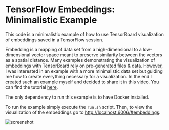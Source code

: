 # TensorFlow Embeddings: Minimalistic Example

This code is a minimalistic example of how to use TensorBoard visualization
of embeddings saved in a TensorFlow session.

Embedding is a mapping of data set from a high-dimensional to a low-dimensional vector space meant to preserve similarity between the vectors as a spatial distance. Many examples demonstrating the visualization of embeddings with TensorBoard rely on pre-generated files & data. However, I was interested in an example with a more minimalistic data set but guiding me how to create everything necessary for a visualization. In the end I created such an example myself and decided to share it in this video. You can find the tutorial [here](https://altermarkive.github.io/tensorflow-embeddings-minimalistic-example/).

The only dependency to run this example is to have Docker installed.

To run the example simply execute the `run.sh` script. Then, to view
the visualization of the embeddings go to [http://localhost:6006/#embeddings](http://localhost:6006/#embeddings).

![screenshot](screenshot.png)
